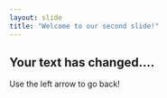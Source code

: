 ```yaml
---
layout: slide
title: "Welcome to our second slide!"
---
```

## Your text has changed.... 
Use the left arrow to go back!
